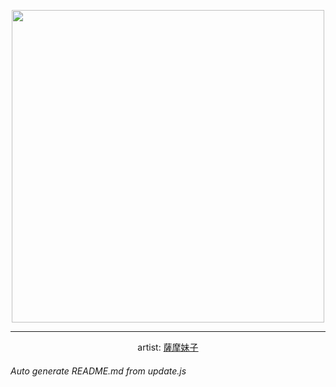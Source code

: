 
<p align="center">
  <img width="500" src="https://nekos.best/api/v2/neko/0408.png">
  <hr/>
  <center>
    artist: <a href="https://www.pixiv.net/en/artworks/88337910">薩摩妹子</a>
  </center>
</p>


###### Auto generate README.md from update.js


